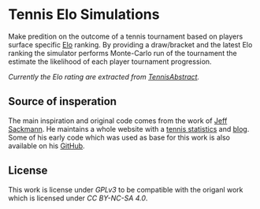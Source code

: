 # Tennis Elo Simulations

Make predition on the outcome of a tennis tournament based on players surface specific [Elo](https://en.wikipedia.org/wiki/Elo_rating_system) ranking.
By providing a draw/bracket and the latest Elo ranking the simulator performs Monte-Carlo run of the tournament the estimate the likelihood of each player tournament progression.

*Currently the Elo rating are extracted from [TennisAbstract](http://www.tennisabstract.com/blog/).*

## Source of insperation

The main inspiration and original code comes from the work of [Jeff Sackmann](http://www.jeffsackmann.com/).
He maintains a whole website with a [tennis statistics](http://www.tennisabstract.com/) and [blog](http://www.tennisabstract.com/blog/).
Some of his early code which was used as base for this work is also available on his [GitHub](https://github.com/JeffSackmann).

## License

This work is license under *GPLv3* to be compatible with the origanl work which is licensed under *CC BY-NC-SA 4.0*.